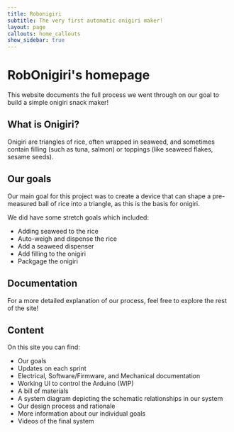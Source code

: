 ```yaml
---
title: Robonigiri
subtitle: The very first automatic onigiri maker!
layout: page
callouts: home_callouts
show_sidebar: true
---
```


# RobOnigiri's homepage

This website documents the full process we went through on our goal to build a simple onigiri snack maker!


## What is Onigiri?

Onigiri are triangles of rice, often wrapped in seaweed, and sometimes contain filling (such as tuna, salmon) or toppings (like seaweed flakes, sesame seeds).

## Our goals

Our main goal for this project was to create a device that can shape a pre-measured ball of rice into a triangle, as this is the basis for onigiri.

We did have some stretch goals which included:
- Adding seaweed to the rice
- Auto-weigh and dispense the rice
- Add a seaweed dispenser
- Add filling to the onigiri
- Packgage the onigiri


## Documentation

For a more detailed explanation of our process, feel free to explore the rest of the site!

## Content

On this site you can find:

* Our goals
* Updates on each sprint
* Electrical, Software/Firmware, and Mechanical documentation
* Working UI to control the Arduino (WIP)
* A bill of materials
* A system diagram depicting the schematic relationships in our system
* Our design process and rationale
* More information about our individual goals
* Videos of the final system

